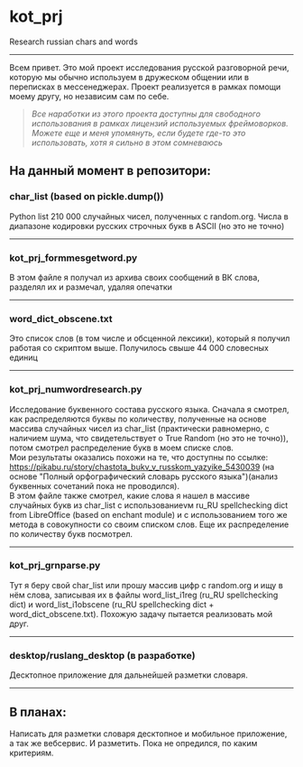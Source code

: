 # kot_prj
Research russian chars and words
______
Всем привет. Это мой проект исследования русской разговорной речи, которую мы обычно используем в дружеском общении или в переписках в мессенеджерах. Проект реализуется в рамках помощи моему другу, но независим сам по себе.
>*Все наработки из этого проекта доступны для свободного использования в рамках лицензий используемых фреймоворков. Можете еще и меня упомянуть, если будете где-то это использовать, хотя я сильно в этом сомневаюсь*
## На данный момент в репозитори:
### char_list (based on pickle.dump())
Python list 210 000 случайных чисел, полученных с random.org. Числа в диапазоне кодировки русских строчных букв в ASCII (но это не точно)
_________
### kot_prj_formmesgetword.py
В этом файле я получал из архива своих сообщений в ВК слова, разделял их и размечал, удаляя опечатки
________
### word_dict_obscene.txt
Это список слов (в том числе и обсценной лексики), который я получил работая со скриптом выше. Получилось свыше 44 000 словесных единиц
_______
### kot_prj_numwordresearch.py
Исследование буквенного состава русского языка. Сначала я смотрел, как распределяются буквы по количеству, полученные на основе массива случайных чисел из char_list (практически равномерно, с наличием шума, что свидетельствует о True Random (но это не точно)), потом смотрел распределение букв в моем списке слов.  
Мои результаты оказались похожи на те, что доступны по ссылке: https://pikabu.ru/story/chastota_bukv_v_russkom_yazyike_5430039 (на основе "Полный орфографический словарь русского языка")(анализ буквенных сочетаний пока не проводился).  
В этом файле также смотрел, какие слова я нашел в массиве случайных букв из char_list с использованиеvм ru_RU spellchecking dict from LibreOffice (based on enchant module)  и с использованием того же метода в совокупности со своим списком слов. Еще их распределение по количеству букв посмотрел.

_______
### kot_prj_grnparse.py
Тут я беру свой char_list или прошу массив цифр с random.org и ищу в нём слова, записывая их в файлы word_list_i1reg (ru_RU spellchecking dict) и word_list_i1obscene (ru_RU spellchecking dict + word_dict_obscene.txt). Похожую задачу пытается реализовать мой друг.
_______
### desktop/ruslang_desktop (в разработке)
Десктопное приложение для дальнейшей разметки словаря.
_______
## В планах:
Написать для разметки словаря десктопное и мобильное приложение, а так же вебсервис. И разметить. Пока не опредился, по каким критериям.
